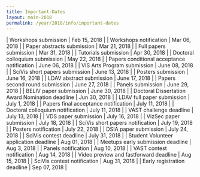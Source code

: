 ```yaml
---
title: Important-Dates
layout: main-2018
permalink: /year/2018/info/important-dates
---
```


| Workshops submission                                 | Feb 15, 2018 |
| Workshops notification                               | Mar 06, 2018 |
| Paper abstracts submission                           | Mar 21, 2018 |
| Full papers submission                               | Mar 31, 2018 |
| Tutorials submission                                 | Apr 30, 2018 |
| Doctoral colloquium submission                       | May 22, 2018 |
| Papers conditional acceptance notification           | June 06, 2018 |
| VIS Arts Program submission                          | June 08, 2018 |
| SciVis short papers submission                       | June 13, 2018 |
| Posters submission                                   | June 16, 2018 |
| LDAV abstract submission                             | June 17, 2018 |
| Papers second round submission                       | June 27, 2018 |
| Panels submission                                    | June 29, 2018 |
| BELIV paper submission                               | June 30, 2018 |
| Doctoral Dissertation Award Nomination deadline      | Jun 30, 2018  |
| LDAV full paper submission                           | July 1, 2018 |
| Papers final acceptance notification                 | July 11, 2018 |
| Doctoral colloquium notification                     | July 11, 2018 |
| VAST challenge deadline                              | July 13, 2018 |
| VDS paper submission                                 | July 16, 2018 |
| VizSec paper submission                              | July 18, 2018 |
| SciVis short papers notification                     | July 19, 2018 |
| Posters notification                                 | July 22, 2018 |
| DSIA paper submission                                | July 24, 2018 |
| SciVis contest deadline                              | July 31, 2018 |
| Student Volunteer application deadline               | Aug 01, 2018  |
| Meetups early submission deadline                    | Aug  3, 2018  |
| Panels notification                                  | Aug 10, 2018  |
| VAST contest notification                            | Aug 14, 2018  |
| Video preview and fastforward deadline               | Aug 15, 2018  |
| SciVis contest notification                          | Aug 31, 2018  |
| Early registration deadline                          | Sep 07, 2018  |


<script src="important-dates.js"></script>
